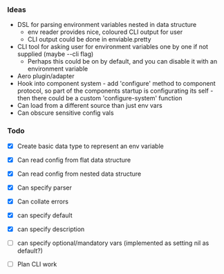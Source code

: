 ### Ideas

- DSL for parsing environment variables nested in data structure
  - env reader provides nice, coloured CLI output for user
  - CLI output could be done in enviable.pretty
- CLI tool for asking user for environment variables one by one if not supplied (maybe --cli flag)
  - Perhaps this could be on by default, and you can disable it with an environment variable  
- Aero plugin/adapter
- Hook into component system - add 'configure' method to component protocol, so part of the components startup is configurating its self - then there could be a custom 'configure-system' function
- Can load from a different source than just env vars
- Can obscure sensitive config vals


### Todo
- [X] Create basic data type to represent an env variable
- [X] Can read config from flat data structure
- [X] Can read config from nested data structure
- [X] Can specify parser
- [X] Can collate errors
- [X] can specify default
- [X] can specify description
- [ ] can specify optional/mandatory vars (implemented as setting nil as default?)

- [ ] Plan CLI work
